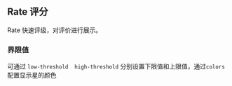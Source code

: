 <div class="demo-header">
<p class="overviewicon">
  <span class="wapi-ui-alert"/>
</p>

## Rate 评分

<nova-uxlink widget-name="Rate"></nova-uxlink>

Rate 快速评级，对评价进行展示。
</div>

### 界限值

可通过 `low-threshold  high-threshold` 分别设置下限值和上限值，通过`colors`配置显示星的颜色

<nova-demo-view link="rate/threshold-value"></nova-demo-view>

<br>
